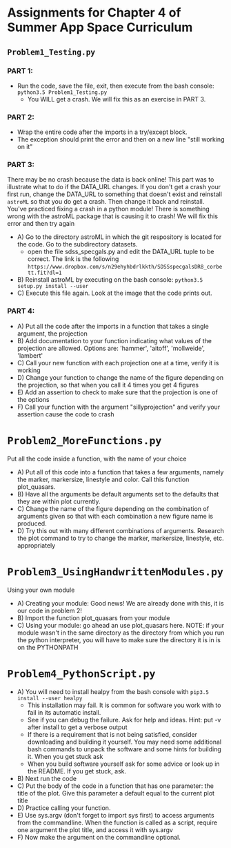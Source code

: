 # Assignments for Chapter 4 of Summer App Space Curriculum
## `Problem1_Testing.py`
### PART 1:
* Run the code, save the file, exit, then execute from the bash console:
```python3.5 Problem1_Testing.py```
  * You WILL get a crash. We will fix this as an exercise in PART 3.

### PART 2:
* Wrap the entire code after the imports in a try/except block. 
* The exception should print the error and then on a new line "still working on it"

### PART 3: 
There may be no crash because the data is back online! This part was to illustrate what to do if the DATA_URL changes. If you don't get a crash your first run, change the DATA_URL to something that doesn't exist and reinstall `astroML` so that you do get a crash. Then change it back and reinstall. You've practiced fixing a crash in a python module!
 There is something wrong with the astroML package that is causing it to crash! We will fix this error and then try again
* A) Go to the directory astroML in which the git respository is located for the code. Go to the subdirectory datasets.
  * open the file sdss_specgals.py and edit the DATA_URL tuple to be correct. The link is the following `https://www.dropbox.com/s/n29ehyhbdrlkkth/SDSSspecgalsDR8_corbett.fit?dl=1`
* B) Reinstall astroML by executing on the bash console:
```python3.5 setup.py install --user```
* C) Execute this file again. Look at the image that the code prints out.

### PART 4:
* A) Put all the code after the imports in a function that takes a single argument, the projection
* B) Add documentation to your function indicating what values of the projection are allowed. Options are: 'hammer', 'aitoff', 'mollweide', 'lambert'
* C) Call your new function with each projection one at a time, verify it is working
* D) Change your function to change the name of the figure depending on the projection, so that when you call it 4 times you get 4 figures
* E) Add an assertion to check to make sure that the projection is one of the options
* F) Call your function with the argument "sillyprojection" and verify your assertion cause the code to crash
# `Problem2_MoreFunctions.py`
 Put all the code inside a function, with the name of your choice
* A) Put all of this code into a function that takes a few arguments, namely the marker, markersize, linestyle and color. Call this function plot_quasars.
* B) Have all the arguments be default arguments set to the defaults that they are within plot currently.
* C) Change the name of the figure depending on the combination of arguments given so that with each combination a new figure name is produced.
* D) Try this out with many different combinations of arguments. Research the plot command to try to change the marker, markersize, linestyle, etc. appropriately
# `Problem3_UsingHandwrittenModules.py`
 Using your own module
* A) Creating your module: Good news! We are already done with this, it is our code in problem 2!
* B) Import the function plot_quasars from your module
* C) Using your module: go ahead an use plot_quasars here.
 NOTE: if your module wasn't in the same directory as the directory from which you run the python interpreter, you will have to make sure the directory it is in is on the PYTHONPATH
# `Problem4_PythonScript.py`
* A) You will need to install healpy from the bash console with `pip3.5 install --user healpy`
  * This installation may fail. It is common for software you work with to fail in its automatic install.
  * See if you can debug the failure. Ask for help and ideas. Hint: put -v after install to get a verbose output
  * If there is a requirement that is not being satisfied, consider downloading and building it yourself. You may need some additional bash commands to unpack the software and some hints for building it. When you get stuck ask
  * When you build software yourself ask for some advice or look up in the README. If you get stuck, ask.
* B) Next run the code
* C) Put the body of the code in a function that has one parameter: the title of the plot. Give this parameter a default equal to the current plot title
* D) Practice calling your function.
* E) Use sys.argv (don't forget to import sys first) to access arguments from the commandline. When the function is called as a script, require one argument the plot title, and access it with sys.argv
* F) Now make the argument on the commandline optional.
